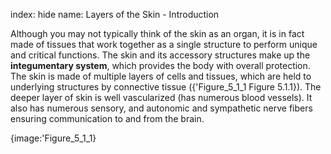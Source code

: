 index: hide
name: Layers of the Skin - Introduction

Although you may not typically think of the skin as an organ, it is in fact made of tissues that work together as a single structure to perform unique and critical functions. The skin and its accessory structures make up the  **integumentary system**, which provides the body with overall protection. The skin is made of multiple layers of cells and tissues, which are held to underlying structures by connective tissue ({'Figure_5_1_1 Figure 5.1.1}). The deeper layer of skin is well vascularized (has numerous blood vessels). It also has numerous sensory, and autonomic and sympathetic nerve fibers ensuring communication to and from the brain.


{image:'Figure_5_1_1}
        
